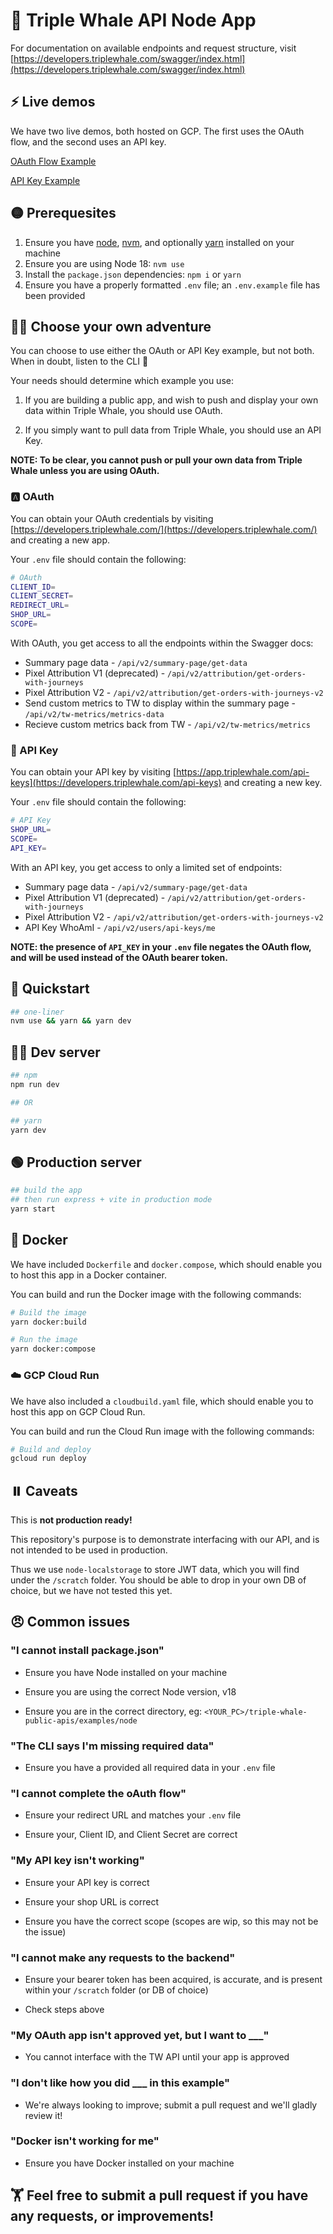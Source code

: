 # 🐳 Triple Whale API Node App

For documentation on available endpoints and request structure, visit [https://developers.triplewhale.com/swagger/index.html](https://developers.triplewhale.com/swagger/index.html)

## ⚡ Live demos

We have two live demos, both hosted on GCP. The first uses the OAuth flow, and the second uses an API key.

[OAuth Flow Example](https://client-cgrzlhwaka-uk.a.run.app/)

[API Key Example](https://node-api-key-cgrzlhwaka-uk.a.run.app)

## 🟡 Prerequesites

1. Ensure you have [node](https://nodejs.org/en/download/), [nvm](https://github.com/nvm-sh/nvm), and optionally [yarn](https://yarnpkg.com/getting-started/install) installed on your machine
1. Ensure you are using Node 18: `nvm use`
1. Install the `package.json` dependencies: `npm i` or `yarn`
1. Ensure you have a properly formatted `.env` file; an `.env.example` file has been provided

## 🧙‍♂️ Choose your own adventure

You can choose to use either the OAuth or API Key example, but not both. When in doubt, listen to the CLI 🤖

Your needs should determine which example you use:

1. If you are building a public app, and wish to push and display your own data within Triple Whale, you should use OAuth.

2. If you simply want to pull data from Triple Whale, you should use an API Key.

**NOTE: To be clear, you cannot push or pull your own data from Triple Whale unless you are using OAuth.**

### 🅰️ OAuth

You can obtain your OAuth credentials by visiting [https://developers.triplewhale.com/](https://developers.triplewhale.com/) and creating a new app.

Your `.env` file should contain the following:

```bash
# OAuth
CLIENT_ID=
CLIENT_SECRET=
REDIRECT_URL=
SHOP_URL=
SCOPE=
```

With OAuth, you get access to all the endpoints within the Swagger docs:

- Summary page data - `/api/v2/summary-page/get-data`
- Pixel Attribution V1 (deprecated) - `/api/v2/attribution/get-orders-with-journeys`
- Pixel Attribution V2 - `/api/v2/attribution/get-orders-with-journeys-v2`
- Send custom metrics to TW to display within the summary page - `/api/v2/tw-metrics/metrics-data`
- Recieve custom metrics back from TW - `/api/v2/tw-metrics/metrics`

### 🔑 API Key

You can obtain your API key by visiting [https://app.triplewhale.com/api-keys](https://developers.triplewhale.com/api-keys) and creating a new key.

Your `.env` file should contain the following:

```bash
# API Key
SHOP_URL=
SCOPE=
API_KEY=
```

With an API key, you get access to only a limited set of endpoints:

- Summary page data - `/api/v2/summary-page/get-data`
- Pixel Attribution V1 (deprecated) - `/api/v2/attribution/get-orders-with-journeys`
- Pixel Attribution V2 - `/api/v2/attribution/get-orders-with-journeys-v2`
- API Key WhoAmI - `/api/v2/users/api-keys/me`

**NOTE: the presence of `API_KEY` in your `.env` file negates the OAuth flow, and will be used instead of the OAuth bearer token.**

## 🏁 Quickstart

```bash
## one-liner
nvm use && yarn && yarn dev
```

## 👨‍💻 Dev server

```bash
## npm
npm run dev

## OR

## yarn
yarn dev
```

## 🟢 Production server

```bash
## build the app
## then run express + vite in production mode
yarn start
```

## 🐋 Docker

We have included `Dockerfile` and `docker.compose`, which should enable you to host this app in a Docker container.

You can build and run the Docker image with the following commands:

```bash
# Build the image
yarn docker:build

# Run the image
yarn docker:compose
```

### ☁️ GCP Cloud Run

We have also included a `cloudbuild.yaml` file, which should enable you to host this app on GCP Cloud Run.

You can build and run the Cloud Run image with the following commands:

```bash
# Build and deploy
gcloud run deploy
```

## ⏸️ Caveats

This is **not production ready!**

This repository's purpose is to demonstrate interfacing with our API, and is not intended to be used in production.

Thus we use `node-localstorage` to store JWT data, which you will find under the `/scratch` folder. You should be able to drop in your own DB of choice, but we have not tested this yet.

## 😠 Common issues

### "I cannot install package.json"

- Ensure you have Node installed on your machine

- Ensure you are using the correct Node version, v18

- Ensure you are in the correct directory, eg: `<YOUR_PC>/triple-whale-public-apis/examples/node`

### "The CLI says I'm missing required data"

- Ensure you have a provided all required data in your `.env` file

### "I cannot complete the oAuth flow"

- Ensure your redirect URL and matches your `.env` file

- Ensure your, Client ID, and Client Secret are correct

### "My API key isn't working"

- Ensure your API key is correct

- Ensure your shop URL is correct

- Ensure you have the correct scope (scopes are wip, so this may not be the issue)

### "I cannot make any requests to the backend"

- Ensure your bearer token has been acquired, is accurate, and is present within your `/scratch` folder (or DB of choice)

- Check steps above

### "My OAuth app isn't approved yet, but I want to ___"

- You cannot interface with the TW API until your app is approved

### "I don't like how you did ___ in this example"

- We're always looking to improve; submit a pull request and we'll gladly review it!

### "Docker isn't working for me"

- Ensure you have Docker installed on your machine

## 🏋️ Feel free to submit a pull request if you have any requests, or improvements!